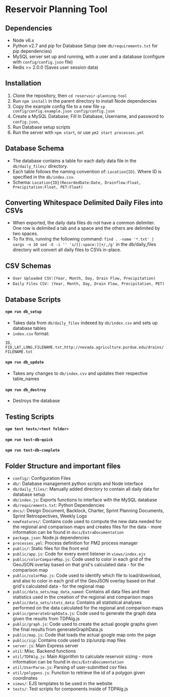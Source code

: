 # Reservoir Planning Tool

## Dependencies
- Node v6.x
- Python v2.7 and pip for Database Setup (see `db/requirements.txt` for pip dependencies)
- MySQL server set up and running, with a user and a database (configure with `config/config.json` file)
- Redis >= 2.0.0 (Saves user session data)

## Installation
1. Clone the repository, then `cd reservoir-planning-tool`
2. Run `npm install` in the parent directory to install Node dependencies
3. Copy the example config file to a new file `cp config/config.example.json config/config.json`
4. Create a MySQL Database; Fill In Database, Username, and password to `config.json,`
5. Run Database setup scripts
6. Run the server with `npm start`, or use `pm2 start processes.yml`

## Database Schema
- The database contains a table for each daily data file in the `db/daily_files/` directory.
- Each table follows the naming convention of: `Location{ID}`. Where ID is specified in the `db/index.csv`.
- Schema: `Location{ID}(RecordedDate:Date, Drainflow:Float, Precipitation:Float, PET:Float)`

## Converting Whitespace Delimited Daily Files into CSVs
- When exported, the daily data files do not have a common delimiter. One row is delimited a tab and a space and the others are delimited by two spaces.
- To fix this, running the following command: `find . -name '*.txt' | xargs -n 10 sed -E -i '' 's/[[:space:]]+/,/g'` in the db/daily_files directory will convert all daily files to CSVs in-place.

## CSV Schemas
- `User Uploaded CSV:(Year, Month, Day, Drain Flow, Precipitation)`
- `Daily Files CSV: (Year, Month, Day, Drain Flow, Precipitation, PET)`

## Database Scripts

#### `npm run db_setup`
- Takes data from `db/daily_files` indexed by `db/index.csv` and sets up database tables
- `index.csv` format:

`ID, FID,LAT,LONG,FILENAME.txt,http://nevada.agriculture.purdue.edu/drains/FILENAME.txt`

#### `npm run db_update`
- Takes any changes to `db/index.csv` and updates their respective table_names

#### `npm run db_destroy`
- Destroys the database

## Testing Scripts
#### `npm test tests/<test folder>`
#### `npm run test-db-quick`
#### `npm run test-db-complete`

## Folder Structure and important files
- `config/`: Configuration Files
- `db/`: Database management python scripts and Node interface
- `db/daily_files/`: Manually added directory to contain all daily data for database setup
- `db/index.js`: Exports functions to interface with the MySQL database
- `db/requirements.txt`: Python Dependencies
- `docs/`: Design Document, Backlock, Charter, Sprint Planning Documents, Sprint Retrospectives, Weekly Logs
- `newFeatures/`: Contains code used to compute the new data needed for the regional and comparison maps and creates files for the data - more information can be found in `docs/ExtraDocumentation`
- `package.json`: Node.js dependencies
- `processes.yml`: Process definition for PM2 process manager
- `public/`: Static files for the front end
- `public/app.js`: Code for every event listener in `views/index.ejs`
- `public/colorCompareMap.js`: Code used to color in each grid of the GeoJSON overlay based on that grid's calculated data - for the comparison map
- `public/colorMap.js`: Code used to identify which file to load/download, and also to color in each grid of the GeoJSON overlay based on that grid's calculated data - for the regional map
- `public/data_sets/map_data_named`: Contains all data files and their statistics used in the creation of the regional and comparison maps
- `public/data_sets/stats_data`: Contains all statistical analyses performed on the data calculated for the regional and comparison maps
- `public/generateGraphData.js`: Code used to generate the graph data given the results from TDPAlg.js
- `public/graph.js`: Code used to create the actual google graphs given the final results from generateGraphData.js
- `public/map.js`: Code that loads the actual google map onto the page
- `public/zip`: Contains code used to zip/unzip map files
- `server.js`: Main Express server
- `util`: Misc. Backend functions
- `util/TDPAlg.js`: Main Algorithm to calculate reservoir sizing - more information can be found in `docs/ExtraDocumentation`
- `util/UserParse.js`: Parsing of user-submitted csv files
- `util/polygons.js`: Function to retrieve the id of a polygon given coordinates
- `views/`: EJS templates to be used in the website
- `tests/`: Test scripts for components inside of TDPAlg.js
